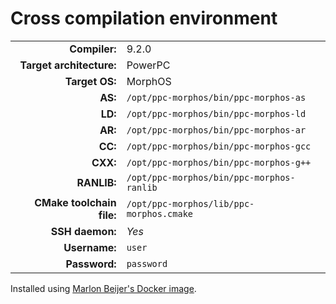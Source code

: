 # Cross compilation environment

|                           |                                                   |
|--------------------------:|:--------------------------------------------------|
|             **Compiler:** | 9.2.0                                             |
|  **Target architecture:** | PowerPC                                           |
|            **Target OS:** | MorphOS                                           |
|                   **AS:** | `/opt/ppc-morphos/bin/ppc-morphos-as`             |
|                   **LD:** | `/opt/ppc-morphos/bin/ppc-morphos-ld`             |
|                   **AR:** | `/opt/ppc-morphos/bin/ppc-morphos-ar`             |
|                   **CC:** | `/opt/ppc-morphos/bin/ppc-morphos-gcc`            |
|                  **CXX:** | `/opt/ppc-morphos/bin/ppc-morphos-g++`            |
|               **RANLIB:** | `/opt/ppc-morphos/bin/ppc-morphos-ranlib`         |
| **CMake toolchain file:** | `/opt/ppc-morphos/lib/ppc-morphos.cmake`          |
|           **SSH daemon:** | *Yes*                                             |
|             **Username:** | `user`                                            |
|             **Password:** | `password`                                        |

Installed using [Marlon Beijer's Docker image](https://hub.docker.com/layers/amigadev/crosstools/ppc-morphos).
